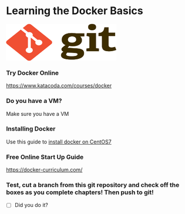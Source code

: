 # Learning the Docker Basics

<img src="images/Git-Logo-2Color.png" width="300" height="100" align="center" />



### Try Docker Online
https://www.katacoda.com/courses/docker

### Do you have a VM?
Make sure you have a VM

### Installing Docker
Use this guide to [install docker on CentOS7](https://docs.docker.com/install/linux/docker-ce/centos/)

### Free Online Start Up Guide
https://docker-curriculum.com/

### Test, cut a branch from this git repository and check off the boxes as you complete chapters! Then push to git!
- [ ] Did you do it?

